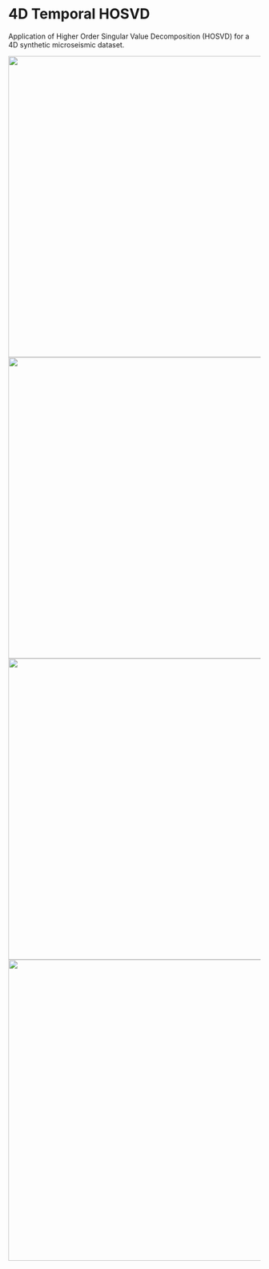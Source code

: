 # 4D Temporal HOSVD

Application of Higher Order Singular Value Decomposition (HOSVD) for a 4D synthetic microseismic dataset. 

<img src="https://user-images.githubusercontent.com/65777681/121713401-6f8daa80-caa2-11eb-8648-3cf1f361d556.jpg" width="600">

<img src="https://user-images.githubusercontent.com/65777681/121713421-73b9c800-caa2-11eb-8a27-7e88a1862720.jpg" width="600">

<img src="https://user-images.githubusercontent.com/65777681/121713429-76b4b880-caa2-11eb-84dd-ecad01f58313.jpg" width="600">

<img src="https://user-images.githubusercontent.com/65777681/121713444-79afa900-caa2-11eb-96b8-f28070a69e60.jpg" width="600">
